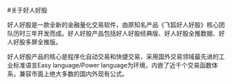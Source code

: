 #关于好人好股



好人好股是一款全新的金融量化交易软件，由原知名产品《飞狐好人好股》核心团队历时三年开发而成。好人好股产品包括好人好股经典版、好人好股全推数据、好人好股多屏全推版。


好人好股产品的核心是程序化自动交易和快捷交易，采用国外交易领域最先进的工业标准语言Easy language/Power language为环境，内嵌了近千个交易函数体系，兼容市面上绝大多数的国内外现有公式。